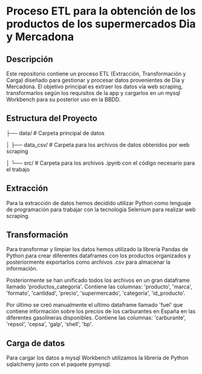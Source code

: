 # Proceso ETL para la obtención de los productos de los supermercados Dia y Mercadona

## Descripción

Este repositorio contiene un proceso ETL (Extracción, Transformación y Carga) diseñado para gestionar y procesar datos provenientes de Dia y Mercadona. El objetivo principal es extraer los datos vía web scraping, transformarlos según los requisitos de la app y cargarlos en un mysql Workbench para su posterior uso en la BBDD.

## Estructura del Proyecto

├── data/ # Carpeta principal de datos

│ ├── data_csv/ # Carpeta para los archivos de datos obtenidos por web scraping

│ └── src/ # Carpeta para los archivos .ipynb con el código necesario para el trabajo

## Extracción

Para la extracción de datos hemos decidido utilizar Python como lenguaje de programación para trabajar con la tecnología Selenium para realizar web scraping.

## Transformación

Para transformar y limpiar los datos hemos utilizado la librería Pandas de Python para crear diferentes dataframes con los productos organizados y posteriormente exportarlos como archivos .csv para almacenar la información.

Posteriormente se han unificado todos los archivos en un gran dataframe llamado 'productos_categoría'.
Contiene las columnas: 'producto', 'marca', 'formato', 'cantidad', 'precio', 'supermercado', 'categoría', 'id_producto'.

Por último se creó manualmente el ultimo dataframe llamado 'fuel' que contiene información sobre los precios de los carburantes en España en las diferentes gasolineras disponibles.
Contiene las columnas: 'carburante', 'repsol', 'cepsa', 'galp', 'shell', 'bp'.

## Carga de datos

Para cargar los datos a mysql Workbench utilizamos la librería de Python sqlalchemy junto con el paquete pymysql.
